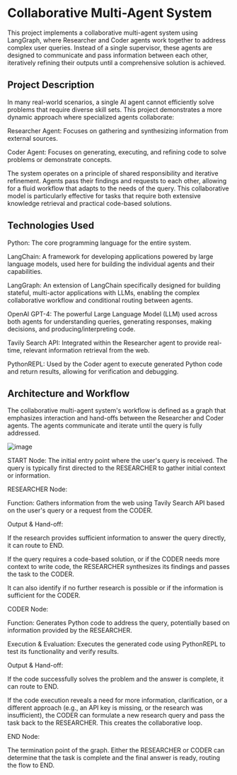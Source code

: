 # Collaborative Multi-Agent System
This project implements a collaborative multi-agent system using LangGraph, where Researcher and Coder agents work together to address complex user queries. Instead of a single supervisor, these agents are designed to communicate and pass information between each other, iteratively refining their outputs until a comprehensive solution is achieved.

## Project Description
In many real-world scenarios, a single AI agent cannot efficiently solve problems that require diverse skill sets. This project demonstrates a more dynamic approach where specialized agents collaborate:

Researcher Agent: Focuses on gathering and synthesizing information from external sources.

Coder Agent: Focuses on generating, executing, and refining code to solve problems or demonstrate concepts.

The system operates on a principle of shared responsibility and iterative refinement. Agents pass their findings and requests to each other, allowing for a fluid workflow that adapts to the needs of the query. This collaborative model is particularly effective for tasks that require both extensive knowledge retrieval and practical code-based solutions.

## Technologies Used
Python: The core programming language for the entire system.

LangChain: A framework for developing applications powered by large language models, used here for building the individual agents and their capabilities.

LangGraph: An extension of LangChain specifically designed for building stateful, multi-actor applications with LLMs, enabling the complex collaborative workflow and conditional routing between agents.

OpenAI GPT-4: The powerful Large Language Model (LLM) used across both agents for understanding queries, generating responses, making decisions, and producing/interpreting code.

Tavily Search API: Integrated within the Researcher agent to provide real-time, relevant information retrieval from the web.

PythonREPL: Used by the Coder agent to execute generated Python code and return results, allowing for verification and debugging.

## Architecture and Workflow
The collaborative multi-agent system's workflow is defined as a graph that emphasizes interaction and hand-offs between the Researcher and Coder agents. The agents communicate and iterate until the query is fully addressed.

![image](https://github.com/user-attachments/assets/b42a4030-440e-41de-94d8-962b67381263)


START Node: The initial entry point where the user's query is received. The query is typically first directed to the RESEARCHER to gather initial context or information.

RESEARCHER Node:

Function: Gathers information from the web using Tavily Search API based on the user's query or a request from the CODER.

Output & Hand-off:

If the research provides sufficient information to answer the query directly, it can route to END.

If the query requires a code-based solution, or if the CODER needs more context to write code, the RESEARCHER synthesizes its findings and passes the task to the CODER.

It can also identify if no further research is possible or if the information is sufficient for the CODER.

CODER Node:

Function: Generates Python code to address the query, potentially based on information provided by the RESEARCHER.

Execution & Evaluation: Executes the generated code using PythonREPL to test its functionality and verify results.

Output & Hand-off:

If the code successfully solves the problem and the answer is complete, it can route to END.

If the code execution reveals a need for more information, clarification, or a different approach (e.g., an API key is missing, or the research was insufficient), the CODER can formulate a new research query and pass the task back to the RESEARCHER. This creates the collaborative loop.

END Node:

The termination point of the graph. Either the RESEARCHER or CODER can determine that the task is complete and the final answer is ready, routing the flow to END.

